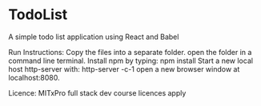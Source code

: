 # TodoList

A simple todo list application using React and Babel

Run Instructions:
  Copy the files into a separate folder. 
  open the folder in a command line terminal.
  Install npm by typing: npm install
  Start a new local host http-server with: http-server -c-1
  open a new browser window at localhost:8080.
  
Licence: MITxPro full stack dev course licences apply
